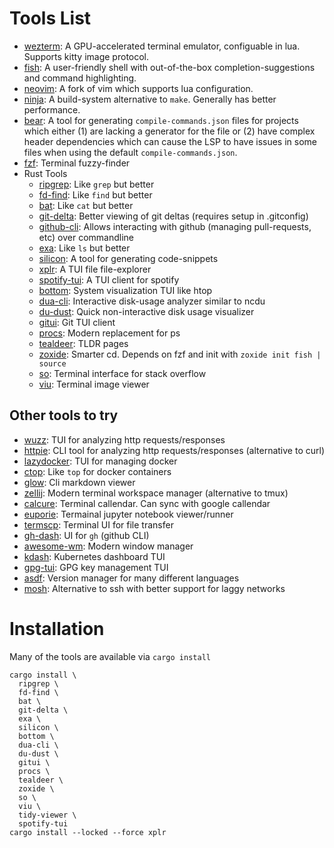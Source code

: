 # Tools List

 - [wezterm](https://github.com/wez/wezterm): A GPU-accelerated terminal emulator, configuable in lua. Supports kitty image protocol.
 - [fish](https://github.com/fish-shell/fish-shell): A user-friendly shell with out-of-the-box completion-suggestions and command highlighting.
 - [neovim](https://github.com/neovim/neovim): A fork of vim which supports lua configuration.
 - [ninja](https://github.com/ninja-build/ninja): A build-system alternative to `make`. Generally has better performance.
 - [bear](https://github.com/rizsotto/Bear): A tool for generating `compile-commands.json` files for projects which either (1) are lacking a generator for the file or (2) have complex header dependencies which can cause the LSP to have issues in some files when using the default `compile-commands.json`.
 - [fzf](https://github.com/junegunn/fzf): Terminal fuzzy-finder
 - Rust Tools
   - [ripgrep](https://github.com/BurntSushi/ripgrep): Like `grep` but better
   - [fd-find](https://github.com/sharkdp/fd): Like `find` but better
   - [bat](https://github.com/sharkdp/bat): Like `cat` but better
   - [git-delta](https://github.com/dandavison/delta): Better viewing of git deltas (requires setup in .gitconfig)
   - [github-cli](https://github.com/cli/cli): Allows interacting with github (managing pull-requests, etc) over commandline
   - [exa](https://github.com/ogham/exa): Like `ls` but better
   - [silicon](https://github.com/Aloxaf/silicon): A tool for generating code-snippets
   - [xplr](https://github.com/sayanarijit/xplr): A TUI file file-explorer
   - [spotify-tui](https://github.com/Rigellute/spotify-tui): A TUI client for spotify
   - [bottom](https://github.com/ClementTsang/bottom): System visualization TUI like htop
   - [dua-cli](https://github.com/Byron/dua-cli): Interactive disk-usage analyzer similar to ncdu
   - [du-dust](https://github.com/bootandy/dust): Quick non-interactive disk usage visualizer
   - [gitui](https://github.com/extrawurst/gitui): Git TUI client
   - [procs](https://github.com/dalance/procs): Modern replacement for ps
   - [tealdeer](https://github.com/dbrgn/tealdeer): TLDR pages
   - [zoxide](https://github.com/ajeetdsouza/zoxide): Smarter cd. Depends on fzf and init with `zoxide init fish | source`
   - [so](https://github.com/samtay/so): Terminal interface for stack overflow
   - [viu](https://github.com/atanunq/viu): Terminal image viewer

## Other tools to try

 - [wuzz](https://github.com/asciimoo/wuzz): TUI for analyzing http requests/responses
 - [httpie](https://github.com/httpie/httpie): CLI tool for analyzing http requests/responses (alternative to curl)
 - [lazydocker](https://github.com/jesseduffield/lazydocker): TUI for managing docker
 - [ctop](https://github.com/bcicen/ctop): Like `top` for docker containers
 - [glow](https://github.com/charmbracelet/glow): Cli markdown viewer
 - [zellij](https://github.com/zellij-org/zellij): Modern terminal workspace manager (alternative to tmux)
 - [calcure](https://github.com/anufrievroman/calcure): Terminal callendar. Can sync with google callendar
 - [euporie](https://github.com/joouha/euporie): Termainal jupyter notebook viewer/runner
 - [termscp](https://github.com/veeso/termscp): Terminal UI for file transfer
 - [gh-dash](https://github.com/dlvhdr/gh-dash): UI for `gh` (github CLI)
 - [awesome-wm](https://github.com/awesomeWM/awesome): Modern window manager
 - [kdash](https://github.com/kdash-rs/kdash): Kubernetes dashboard TUI
 - [gpg-tui](https://github.com/orhun/gpg-tui): GPG key management TUI
 - [asdf](https://github.com/asdf-vm/asdf): Version manager for many different languages
 - [mosh](https://mosh.org/): Alternative to ssh with better support for laggy networks
# Installation

Many of the tools are available via `cargo install`

```
cargo install \
  ripgrep \
  fd-find \
  bat \
  git-delta \
  exa \
  silicon \
  bottom \
  dua-cli \
  du-dust \
  gitui \
  procs \
  tealdeer \
  zoxide \
  so \
  viu \
  tidy-viewer \
  spotify-tui
cargo install --locked --force xplr
```

